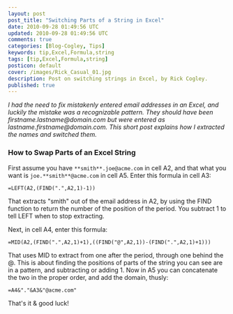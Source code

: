 ```yaml
---           
layout: post
post_title: "Switching Parts of a String in Excel"
date: 2010-09-28 01:49:56 UTC
updated: 2010-09-28 01:49:56 UTC
comments: true
categories: [Blog-Cogley, Tips]
keywords: tip,Excel,Formula,string
tags: [tip,Excel,Formula,string]
posticon: default
cover: /images/Rick_Casual_01.jpg
description: Post on switching strings in Excel, by Rick Cogley. 
published: true
---
```


_I had the need to fix mistakenly entered email addresses in an Excel, and luckily the mistake was a recognizable pattern. They should have been _firstname.lastname@domain.com_ but were entered as _lastname.firstname@domain.com_. This short post explains how I extracted the names and switched them._

<!--more--> 

### How to Swap Parts of an Excel String

First assume you have `**smith**.joe@acme.com` in cell A2, and that what you want is `joe.**smith**@acme.com` in cell A5. Enter this formula in cell A3:

`=LEFT(A2,(FIND(".",A2,1)-1))`

That extracts "smith" out of the email address in A2, by using the FIND function to return the number of the position of the period. You subtract 1 to tell LEFT when to stop extracting.

Next, in cell A4, enter this formula:

`=MID(A2,(FIND(".",A2,1)+1),((FIND("@",A2,1))-(FIND(".",A2,1)+1)))`

That uses MID to extract from one after the period, through one behind the @. This is about finding the positions of parts of the string you can see are in a pattern, and subtracting or adding 1. Now in A5 you can concatenate the two in the proper order, and add the domain, thusly:

`=A4&"."&A3&"@acme.com"`

That's it & good luck!


